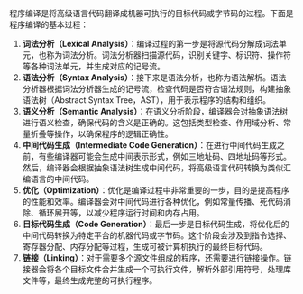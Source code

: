 程序编译是将高级语言代码翻译成机器可执行的目标代码或字节码的过程。下面是程序编译的基本过程：

1. **词法分析（Lexical Analysis）**：编译过程的第一步是将源代码分解成词法单元，也称为词法分析。词法分析器扫描源代码，识别关键字、标识符、操作符等各种词法单元，并生成对应的记号流。
2. **语法分析（Syntax Analysis）**：接下来是语法分析，也称为语法解析。语法分析器根据词法分析器生成的记号流，检查代码是否符合语法规则，构建抽象语法树（Abstract Syntax Tree，AST），用于表示程序的结构和组织。
3. **语义分析（Semantic Analysis）**：在语义分析阶段，编译器会对抽象语法树进行语义检查，确保代码的含义是正确的。这包括类型检查、作用域分析、常量折叠等操作，以确保程序的逻辑正确性。
4. **中间代码生成（Intermediate Code Generation）**：在进行中间代码生成之前，有些编译器可能会生成中间表示形式，例如三地址码、四地址码等形式。然后，编译器会根据抽象语法树生成中间代码，将高级语言代码转换为类似汇编语言的中间代码。
5. **优化（Optimization）**：优化是编译过程中非常重要的一步，目的是提高程序的性能和效率。编译器会对中间代码进行各种优化，例如常量传播、死代码消除、循环展开等，以减少程序运行时间和内存占用。
6. **目标代码生成（Code Generation）**：最后一步是目标代码生成，将优化后的中间代码转换为特定平台的机器代码或字节码。这个阶段会涉及到指令选择、寄存器分配、内存分配等过程，生成可被计算机执行的最终目标代码。
7. **链接（Linking）**：对于需要多个源文件组成的程序，还需要进行链接操作。链接器会将各个目标文件合并生成一个可执行文件，解析外部引用符号，处理库文件等，最终生成完整的可执行程序。